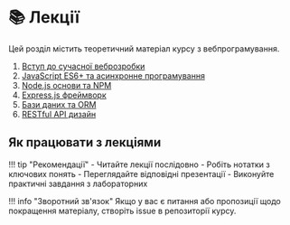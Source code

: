 # 📚 Лекції

Цей розділ містить теоретичний матеріал курсу з вебпрограмування.

1. [Вступ до сучасної веброзробки](lecture-01.md)
2. [JavaScript ES6+ та асинхронне програмування](lecture-02.md)
3. [Node.js основи та NPM](lecture-03.md)
4. [Express.js фреймворк](lecture-04.md)
5. [Бази даних та ORM](lecture-05.md)
6. [RESTful API дизайн](lecture-06.md)




## Як працювати з лекціями

!!! tip "Рекомендації"
    - Читайте лекції послідовно
    - Робіть нотатки з ключових понять
    - Переглядайте відповідні презентації
    - Виконуйте практичні завдання з лабораторних

!!! info "Зворотний зв'язок"
    Якщо у вас є питання або пропозиції щодо покращення матеріалу, створіть issue в репозиторії курсу.

